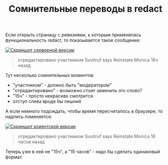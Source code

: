 ﻿---
title: "Сомнительные переводы в redact"
se.owner.user_id: 178988
se.owner.display_name: "Qwertiy"
se.owner.link: "https://ru.meta.stackoverflow.com/users/178988/qwertiy"
se.link: "https://ru.meta.stackoverflow.com/questions/9932/%d0%a1%d0%be%d0%bc%d0%bd%d0%b8%d1%82%d0%b5%d0%bb%d1%8c%d0%bd%d1%8b%d0%b5-%d0%bf%d0%b5%d1%80%d0%b5%d0%b2%d0%be%d0%b4%d1%8b-%d0%b2-redact"
se.question_id: 9932
se.post_type: question
se.score: 1
---
<p>Если открыть страницу с ревизиями, к которым применялась функциональность redact, то показывается такое сообщение:</p>

<p><a href="https://i.stack.imgur.com/PBzvm.png" rel="nofollow noreferrer"><img src="https://i.stack.imgur.com/PBzvm.png" alt="Скриншот серверной версии"></a></p>

<blockquote>
  <p>отредактировано участником Suvitruf says Reinstate Monica 16ч назад</p>
</blockquote>

<p>Тут несколько сомнительных моментов:</p>

<ul>
<li>"участником" - должно быть "модератором"</li>
<li>"отредактировано" - возможно стоит заменить это слово?</li>
<li>"15ч" - просто некрасиво смотрится</li>
<li>отступ слева вроде бы лишний</li>
</ul>

<p>А если немного подождать, чтобы время пересчиталось в браузере, то надпись поменяется:</p>

<p><a href="https://i.stack.imgur.com/Nbpy7.png" rel="nofollow noreferrer"><img src="https://i.stack.imgur.com/Nbpy7.png" alt="Скриншот клиентской версии"></a></p>

<blockquote>
  <p>отредактировано участником Suvitruf says Reinstate Monica 16 часов назад</p>
</blockquote>

<p>Теперь уже в ней не "15ч", а "15 часов" - надо бы сделать одинаковый формат.</p>

